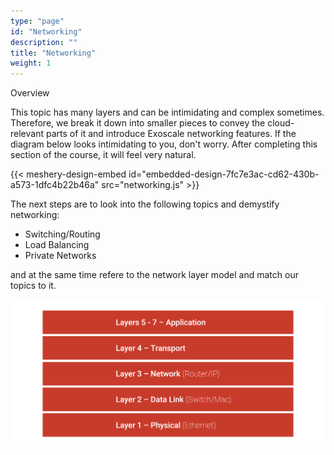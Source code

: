 ```yaml
---
type: "page"
id: "Networking"
description: ""
title: "Networking"
weight: 1
---
```


Overview

This topic has many layers and can be intimidating and complex sometimes. Therefore, we break it down into smaller pieces to convey the cloud-relevant parts of it and introduce Exoscale networking features. If the diagram below looks intimidating to you, don't worry. After completing this section of the course, it will feel very natural.

{{< meshery-design-embed id="embedded-design-7fc7e3ac-cd62-430b-a573-1dfc4b22b46a" src="networking.js" >}}

The next steps are to look into the following topics and demystify networking:

- Switching/Routing
- Load Balancing
- Private Networks

and at the same time refere to the network layer model and match our topics to it.

![network-layers](network-layers.png)
